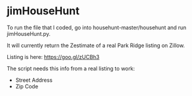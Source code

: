 # jimHouseHunt

To run the file that I coded, go into househunt-master/househunt and run jimHouseHunt.py.

It will currently return the Zestimate of a real Park Ridge listing on Zillow.

Listing is here: https://goo.gl/zUCBh3

The script needs this info from a real listing to work:
 - Street Address
 - Zip Code

